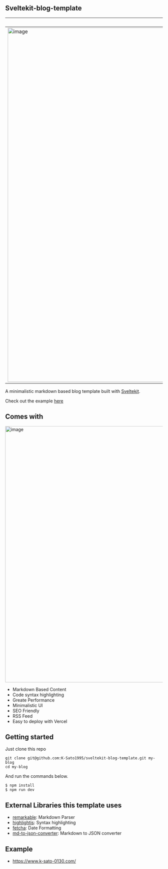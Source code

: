 ## Sveltekit-blog-template

Home | Post Page
--- | ---
<img width="1131" alt="image" src="https://user-images.githubusercontent.com/32632542/157348324-10647187-1bb0-435e-ab0d-0de9516a5a2c.png"> | <img width="1112" alt="image" src="https://user-images.githubusercontent.com/32632542/157348272-ee3ee69f-c586-47d0-9bb1-70cccf500822.png">



A minimalistic markdown based blog template built with [Sveltekit](https://kit.svelte.dev/).

Check out the example [here](https://sveltekit-blog-template-swart.vercel.app/)

## Comes with

<img width="818" alt="image" src="https://user-images.githubusercontent.com/32632542/157196010-def94db3-6218-4dca-8bbd-2a16baca754b.png">

- Markdown Based Content
- Code syntax highlighting
- Greate Performance
- Minimalistic UI
- SEO Friendly
- RSS Feed
- Easy to deploy with Vercel


## Getting started

Just clone this repo

```
git clone git@github.com:K-Sato1995/sveltekit-blog-template.git my-blog
cd my-blog
```

And run the commands below.

```
$ npm install
$ npm run dev
```


## External Libraries this template uses

- [remarkable](https://github.com/jonschlinkert/remarkable): Markdown Parser
- [highlightjs](https://github.com/highlightjs/highlight.js/): Syntax highlighting
- [fetcha](https://github.com/taylorhakes/fecha): Date Formatting
- [md-to-json-converter](https://github.com/K-Sato1995/md-to-json-converter): Markdown to JSON converter

## Example
- https://www.k-sato-0130.com/

